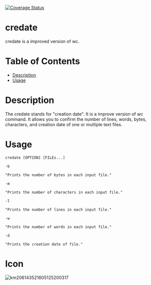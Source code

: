 [![Coverage Status](https://coveralls.io/repos/github/t4kuya/credate/badge.svg?branch=main)](https://coveralls.io/github/t4kuya/credate?branch=main)

# credate
credate is a improved version of wc.

# Table of Contents
- [Description](#Description)
- [Usage](#Usage)

# Description
The credate stands for "creation date". It is a improve version of wc command. It allows you to confirm the number of lines, words, bytes, characters, and creation date of one or multiple text files.
# Usage
```
credate [OPTION] [FILEs...]

-b

"Prints the number of bytes in each input file."

-m

"Prints the number of characters in each input file."

-l

"Prints the number of lines in each input file."

-w

"Prints the number of words in each input file."

-d

"Prints the creation date of file."

```

# Icon
![km206143521605125200317](https://user-images.githubusercontent.com/84721993/119422504-392efc00-bd3c-11eb-8752-0f3b7403f648.png)
